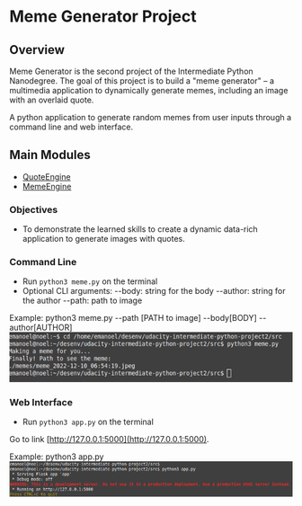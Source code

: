 # Meme Generator Project

## Overview

Meme Generator is the second project of the Intermediate Python Nanodegree. 
The goal of this project is to build a "meme generator" – a multimedia application to dynamically generate memes, including an image with an overlaid quote. 

A python application to generate random memes from user inputs through a command line and web interface.

## Main Modules

- [QuoteEngine](./QuoteEngine)
- [MemeEngine](./MemeEngine)

### Objectives

- To demonstrate the learned skills to create a dynamic data-rich application to generate images with quotes.


### Command Line

- Run `python3 meme.py` on the terminal
- Optional CLI arguments:
  --body: string for the body
  --author: string for the author
  --path: path to image

Example: python3 meme.py --path [PATH to image] --body[BODY] --author[AUTHOR]
![python3 meme.py](print1.png)

### Web Interface

- Run `python3 app.py` on the terminal

Go to link [http://127.0.0.1:5000](http://127.0.0.1:5000).

Example: python3 app.py
![python3 app.py](print2.png)
